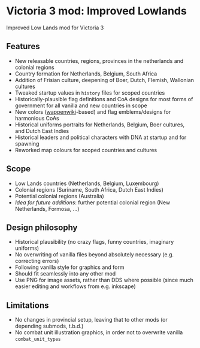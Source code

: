 # Victoria 3 mod: Improved Lowlands

Improved Low Lands mod for Victoria 3

## Features

- New releasable countries, regions, provinces in the netherlands and colonial regions
- Country formation for Netherlands, Belgium, South Africa
- Addition of Frisian culture, deepening of Boer, Dutch, Flemish, Wallonian cultures
- Tweaked startup values in `history` files for scoped countries
- Historically-plausible flag definitions and CoA designs for most forms of government for all vanilla and new countries in scope
- New colors ([wappenwiki](http://wappenwiki.org)-based) and flag emblems/designs for harmonious CoAs 
- Historical uniforms portraits for Netherlands, Belgium, Boer cultures, and Dutch East Indies
- Historical leaders and political characters with DNA at startup and for spawning
- Reworked map colours for scoped countries and cultures

## Scope

- Low Lands countries (Netherlands, Belgium, Luxembourg)
- Colonial regions (Suriname, South Africa, Dutch East Indies)
- Potential colonial regions (Australia)
- _Idea for future additions_: further potential colonial region (New Netherlands, Formosa, ...)

## Design philosophy

- Historical plausibility (no crazy flags, funny countries, imaginary uniforms)
- No overwriting of vanilla files beyond absolutely necessary (e.g. correcting errors)
- Following vanilla style for graphics and form
- Should fit seamlessly into any other mod
- Use PNG for image assets, rather than DDS where possible (since much easier editing and workflows from e.g. inkscape)

## Limitations

- No changes in provincial setup, leaving that to other mods (or depending submods, t.b.d.)
- No combat unit illustration graphics, in order not to overwrite vanilla `combat_unit_types`
